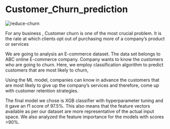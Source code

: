 # Customer_Churn_prediction
![reduce-churn](https://user-images.githubusercontent.com/107290015/208306340-fe5697ff-5100-4a20-9fdd-962f4e561adf.jpeg)


 For any business , Customer churn is one of the most crucial problem. 
 It is the rate at which clients opt out of purchasing more of a company’s product or services

We are going to analysis an E-commerce dataset.
The data set belongs to ABC online E-commerce company. Company wants to know the customers who are going to churn.
Here, we employ classification algorithm to predict customers that are most likely to churn,

 Using the ML model, companies can know in advance the customers that are most likely to give up the company’s services 
 and therefore, come up with customer retention strategies.

The final model we chose is XGB classifier with hyperparameter tuning and it gave an f1 score of 97.5%.
This also means that the feature vectors available as per our dataset  are more representative of the actual input space. 
We also analyzed the feature importance for the models with scores >90%. 
